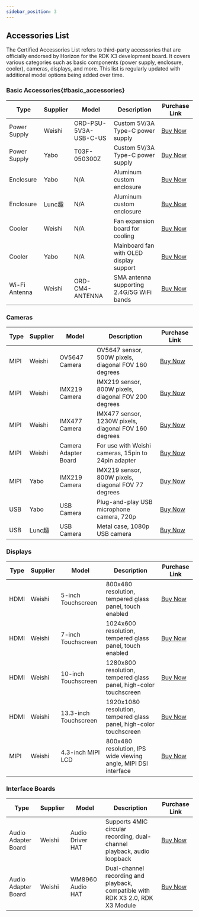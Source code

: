 ```yaml
---
sidebar_position: 3
---
```




## Accessories List

The Certified Accessories List refers to third-party accessories that are officially endorsed by Horizon for the RDK X3 development board. It covers various categories such as basic components (power supply, enclosure, cooler), cameras, displays, and more. This list is regularly updated with additional model options being added over time.

### Basic Accessories{#basic_accessories}

| Type | Supplier | Model | Description | Purchase Link |
| --- | --------- | -------- | --------------- | --------- |
| Power Supply | Weishi | ORD-PSU-5V3A-USB-C-US | Custom 5V/3A Type-C power supply | [Buy Now](https://www.waveshare.net/shop/ORD-PSU-5V3A-USB-C-US.htm)  |
| Power Supply | Yabo | T03F-050300Z | Custom 5V/3A Type-C power supply | [Buy Now](https://detail.tmall.com/item.htm?abbucket=2&id=608661929691&rn=f64e2bbcef718a13a9f9c261124febd2&spm=a1z10.5-b-s.w4011-22651484606.154.4df82edcjJ7wap&skuId=4949624573441)  |
| Enclosure | Yabo | N/A | Aluminum custom enclosure | [Buy Now](https://detail.tmall.com/item.htm?abbucket=2&id=6844a66941541&rn=f64e2bbcef718a13a9f9c261124febd2&spm=a1z10.3-b-s.w4011-22651484606.138.4df82edcjJ7wap)  |
| Enclosure | Lunc趣 | N/A | Aluminum custom enclosure | [Buy Now](https://detail.tmall.com/item.htm?abbucket=2&id=670534732857&rn=0b151aa6abd5b8d65e5533b8259449f1&spm=a1z10.3-b-s.w4011-24713677160.27.ef207988tOY0c9&skuId=5004448047864)  |
| Cooler | Weishi | N/A | Fan expansion board for cooling | [Buy Now](https://www.waveshare.net/shop/X3-PI-FAN-HAT.htm)  |
| Cooler | Yabo | N/A | Mainboard fan with OLED display support | [Buy Now](https://detail.tmall.com/item.htm?de_count=1&id=607959748338)  |
| Wi-Fi Antenna | Weishi | ORD-CM4-ANTENNA | SMA antenna supporting 2.4G/5G WiFi bands | [Buy Now](https://www.waveshare.net/shop/ORD-CM4-ANTENNA.htm)  |


### Cameras

| Type | Supplier | Model | Description | Purchase Link |
| --- | --------- | -------- | --------------- | --------- |
| MIPI | Weishi | OV5647 Camera | OV5647 sensor, 500W pixels, diagonal FOV 160 degrees | [Buy Now](https://www.waveshare.net/shop/RPi-Camera-G.htm)  |
| MIPI | Weishi | IMX219 Camera | IMX219 sensor, 800W pixels, diagonal FOV 200 degrees | [Buy Now](https://www.waveshare.net/shop/IMX219-200-Camera.htm)  |
| MIPI | Weishi | IMX477 Camera | IMX477 sensor, 1230W pixels, diagonal FOV 160 degrees | [Buy Now](https://www.waveshare.net/shop/IMX477-160-12.3MP-Camera.htm)  |
| MIPI | Weishi | Camera Adapter Board | For use with Weishi cameras, 15pin to 24pin adapter | [Buy Now](https://www.waveshare.net/shop/X3-Pi-CSI-Adapter.htm)  |
| MIPI | Yabo | IMX219 Camera | IMX219 sensor, 800W pixels, diagonal FOV 77 degrees | [Buy Now](https://detail.tmall.com/item.htm?abbucket=2&id=710344235988&rn=f64e2bbcef718a13a9f9c261124febd2&spm=a1z10.5-b-s.w4011-22651484606.110.4df82edcjJ7wap)  |
| USB | Yabo | USB Camera | Plug-and-play USB microphone camera, 720p | [Buy Now](https://detail.tmall.com/item.htm?abbucket=2&id=633040443710&rn=ed9c7f0eecc103e742248e32a32ba62e&spm=a1z10.5-b-s.w4011-22651484606.152.c3406a83G6l62o)  |
| USB | Lunc趣 | USB Camera | Metal case, 1080p USB camera | [Buy Now](https://detail.tmall.com/item.htm?abbucket=12&id=666156389569&ns=1&spm=a230r.1.14.1.13e570f3eFF1sJ&skuId=4972914294771)  |


### Displays

| Type | Supplier | Model | Description | Purchase Link |
| --- | --------- | -------- | --------------- | --------- |
| HDMI | Weishi | 5-inch Touchscreen | 800x480 resolution, tempered glass panel, touch enabled | [Buy Now](https://www.waveshare.net/shop/5inch-HDMI-LCD-H.htm)  |
| HDMI | Weishi | 7-inch Touchscreen | 1024x600 resolution, tempered glass panel, touch enabled | [Buy Now](https://www.waveshare.net/shop/7inch-HDMI-LCD-H.htm)  |
| HDMI | Weishi | 10-inch Touchscreen | 1280x800 resolution, tempered glass panel, high-color touchscreen | [Buy Now](https://www.waveshare.net/shop/10.1HP-CAPLCD-Monitor.htm)  |
| HDMI | Weishi | 13.3-inch Touchscreen | 1920x1080 resolution, tempered glass panel, high-color touchscreen | [Buy Now](https://www.waveshare.net/shop/13.3inch-HDMI-LCD-H-with-Holder-V2.htm)  |
| MIPI | Weishi | 4.3-inch MIPI LCD | 800x480 resolution, IPS wide viewing angle, MIPI DSI interface | [Buy Now](https://www.waveshare.net/shop/4.3inch-DSI-LCD.htm)  |


### Interface Boards

| Type | Supplier | Model | Description | Purchase Link |
| --- | --------- | -------- | --------------- | --------- |
| Audio Adapter Board | Weishi | Audio Driver HAT | Supports 4MIC circular recording, dual-channel playback, audio loopback | [Buy Now](https://www.waveshare.net/shop/Audio-Driver-HAT.htm)  |
| Audio Adapter Board | Weishi | WM8960 Audio HAT | Dual-channel recording and playback, compatible with RDK X3 2.0, RDK X3 Module | [Buy Now](https://www.waveshare.net/shop/WM8960-Audio-HAT.htm)  |

